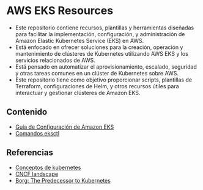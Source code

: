 # AWS EKS Resources
- Este repositorio contiene recursos, plantillas y herramientas diseñadas para facilitar la implementación, configuración, y administración de Amazon Elastic Kubernetes Service (EKS) en AWS. 
- Está enfocado en ofrecer soluciones para la creación, operación y mantenimiento de clústeres de Kubernetes utilizando AWS EKS y los servicios relacionados de AWS.
- Está pensado en automatizar el aprovisionamiento, escalado, seguridad y otras tareas comunes en un clúster de Kubernetes sobre AWS.
- Este repositorio tiene como objetivo proporcionar scripts, plantillas de Terraform, configuraciones de Helm, y otros recursos útiles para interactuar y gestionar clústeres de Amazon EKS.

## Contenido
- [Guía de Configuración de Amazon EKS](https://github.com/samuelrojasm/aws-eks-resources/blob/main/docs/eks_setup_guide.md)
- [Comandos eksctl](https://github.com/samuelrojasm/aws-eks-resources/blob/main/docs/eksctl-commands.md)

## Referencias
- [Conceptos de kubernetes](https://kubernetes.io/docs/concepts/overview/components/)
- [CNCF landscape](https://landscape.cncf.io/)
- [Borg: The Predecessor to Kubernetes](https://kubernetes.io/blog/2015/04/borg-predecessor-to-kubernetes/)

